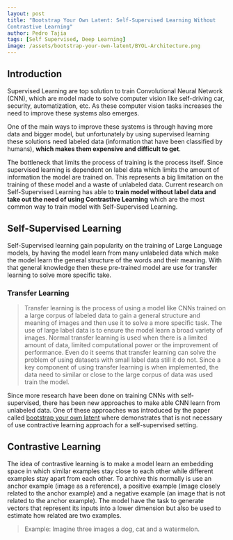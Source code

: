 ```yaml
---
layout: post
title: "Bootstrap Your Own Latent: Self-Supervised Learning Without 
Contrastive Learning"
author: Pedro Tajia
tags: [Self Supervised, Deep Learning]
image: /assets/bootstrap-your-own-latent/BYOL-Architecture.png
---
```


## Introduction
Supervised Learning are top solution to train Convolutional Neural Network (CNN), which are model made to solve computer vision like self-driving car, security, automatization, etc. As these computer vision tasks increases the need to improve these systems also emerges.

One of the main ways to improve these systems is through having more data and bigger model, but unfortunately by using supervised learning these solutions need labeled data (information that have been classified by humans), **which makes them expensive and difficult to get**.

The bottleneck that limits the process of training is the process itself. Since supervised learning is dependent on label data which limits the amount of information the model are trained on. This represents a big limitation on the training of these model and a waste of unlabeled data. Current research on Self-Supervised Learning has able to **train model without label data and take out the need of using Contrastive Learning** which are the most common way to train model with Self-Supervised Learning. 

## Self-Supervised Learning
Self-Supervised learning gain popularity on the training of Large Language models, by having the model learn from many unlabeled data which make the model learn the general structure of the words and their meaning. With that general knowledge then these pre-trained model are use for transfer learning to solve more specific take. 

### Transfer Learning
>Transfer learning is the process of using a model like CNNs trained on a large corpus of labeled data to gain a general structure and meaning of images and then use it to solve a more specific task. The use of large label data is to ensure the model learn a broad variety of images. Normal transfer learning is used when there is a limited amount of data, limited computational power or the improvement of performance. Even do it seems that transfer learning can solve the problem of using datasets with small label data still it do not. Since a key component of using transfer learning is when implemented, the data need to similar or close to the large corpus of data was used train the model.

Since more research have been done on training CNNs with self-supervised, there has been new approaches to make able CNN learn from unlabeled data. One of these approaches was introduced by the paper called [bootstrap your own latent](https://arxiv.org/pdf/2006.07733) where demonstrates that is not necessary of use contractive learning approach for a self-supervised setting.

## Contrastive Learning
The idea of contrastive learning is to make a model learn an embedding space in which similar examples stay close to each other while different examples stay apart from each other. To archive this normally is use an anchor example (image as a reference), a positive example (image closely related to the anchor example) and a negative example (an image that is not related to the anchor example). The model have the task to generate vectors that represent its inputs into a lower dimension but also be used to estimate how related are two examples. 
> Example: 
> Imagine three images a dog, cat and a watermelon. 

<!-- There are many ways of implementing transfer learning. First is **Fine-tuning** which retrain the model on the chosen layer for the selected dataset. -->


